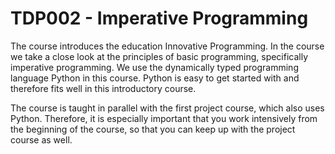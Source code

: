 # TDP002 - Imperative Programming

The course introduces the education Innovative Programming. In the course we take a close look at the principles of basic programming, specifically imperative programming. We use the dynamically typed programming language Python in this course. Python is easy to get started with and therefore fits well in this introductory course.

The course is taught in parallel with the first project course, which also uses Python. Therefore, it is especially important that you work intensively from the beginning of the course, so that you can keep up with the project course as well.

